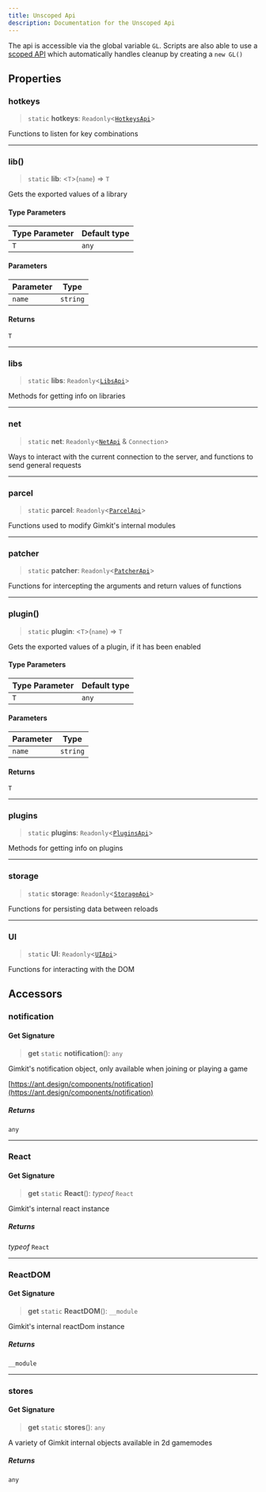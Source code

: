 ```yaml
---
title: Unscoped Api
description: Documentation for the Unscoped Api
---
```

The api is accessible via the global variable `GL`. Scripts are also able to use a [scoped API](./scopedapi) which automatically handles cleanup by creating a `new GL()`
## Properties



### hotkeys

> `static` **hotkeys**: `Readonly`\<[`HotkeysApi`](/api/hotkeys)\>

Functions to listen for key combinations

***

### lib()

> `static` **lib**: \<`T`\>(`name`) => `T`

Gets the exported values of a library

#### Type Parameters

| Type Parameter | Default type |
| ------ | ------ |
| `T` | `any` |

#### Parameters

| Parameter | Type |
| ------ | ------ |
| `name` | `string` |

#### Returns

`T`

***

### libs

> `static` **libs**: `Readonly`\<[`LibsApi`](/api/libs)\>

Methods for getting info on libraries

***

### net

> `static` **net**: `Readonly`\<[`NetApi`](/api/net) & `Connection`\>

Ways to interact with the current connection to the server,
and functions to send general requests

***

### parcel

> `static` **parcel**: `Readonly`\<[`ParcelApi`](/api/parcel)\>

Functions used to modify Gimkit's internal modules

***

### patcher

> `static` **patcher**: `Readonly`\<[`PatcherApi`](/api/patcher)\>

Functions for intercepting the arguments and return values of functions

***

### plugin()

> `static` **plugin**: \<`T`\>(`name`) => `T`

Gets the exported values of a plugin, if it has been enabled

#### Type Parameters

| Type Parameter | Default type |
| ------ | ------ |
| `T` | `any` |

#### Parameters

| Parameter | Type |
| ------ | ------ |
| `name` | `string` |

#### Returns

`T`

***

### plugins

> `static` **plugins**: `Readonly`\<[`PluginsApi`](/api/plugins)\>

Methods for getting info on plugins

***

### storage

> `static` **storage**: `Readonly`\<[`StorageApi`](/api/storage)\>

Functions for persisting data between reloads

***

### UI

> `static` **UI**: `Readonly`\<[`UIApi`](/api/ui)\>

Functions for interacting with the DOM

## Accessors



### notification

#### Get Signature

> **get** `static` **notification**(): `any`

Gimkit's notification object, only available when joining or playing a game

[https://ant.design/components/notification](https://ant.design/components/notification)

##### Returns

`any`

***

### React

#### Get Signature

> **get** `static` **React**(): *typeof* `React`

Gimkit's internal react instance

##### Returns

*typeof* `React`

***

### ReactDOM

#### Get Signature

> **get** `static` **ReactDOM**(): `__module`

Gimkit's internal reactDom instance

##### Returns

`__module`

***

### stores

#### Get Signature

> **get** `static` **stores**(): `any`

A variety of Gimkit internal objects available in 2d gamemodes

##### Returns

`any`
